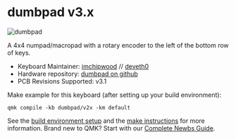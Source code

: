 # dumbpad v3.x

![dumbpad](https://i.imgur.com/ND03FiFl.png)

A 4x4 numpad/macropad with a rotary encoder to the left of the bottom row of keys.

* Keyboard Maintainer: [imchipwood](https://github.com/imchipwood) // [deveth0](https://github.com/deveth0)
* Hardware repository: [dumbpad on github](https://github.com/imchipwood/dumbpad)
* PCB Revisions Supported: v3.1

Make example for this keyboard (after setting up your build environment):

    qmk compile -kb dumbpad/v2x -km default

See the [build environment setup](https://docs.qmk.fm/#/getting_started_build_tools) and the [make instructions](https://docs.qmk.fm/#/getting_started_make_guide) for more information. Brand new to QMK? Start with our [Complete Newbs Guide](https://docs.qmk.fm/#/newbs).
